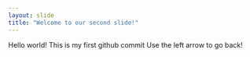 ```yaml
---
layout: slide
title: "Welcome to our second slide!"
---
```

Hello world! This is my first github commit 
Use the left arrow to go back!
